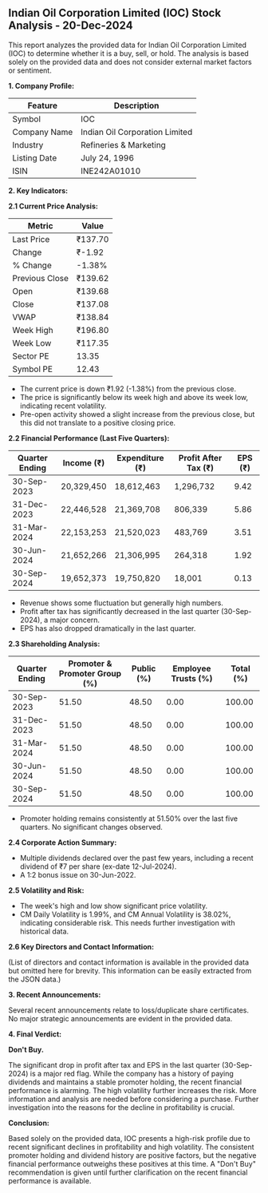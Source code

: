 ## Indian Oil Corporation Limited (IOC) Stock Analysis - 20-Dec-2024

This report analyzes the provided data for Indian Oil Corporation Limited (IOC) to determine whether it is a buy, sell, or hold.  The analysis is based solely on the provided data and does not consider external market factors or sentiment.

**1. Company Profile:**

| Feature          | Description                               |
|-----------------|-------------------------------------------|
| Symbol           | IOC                                      |
| Company Name     | Indian Oil Corporation Limited            |
| Industry         | Refineries & Marketing                    |
| Listing Date     | July 24, 1996                             |
| ISIN             | INE242A01010                             |


**2. Key Indicators:**

**2.1 Current Price Analysis:**

| Metric             | Value     |
|----------------------|------------|
| Last Price          | ₹137.70    |
| Change              | ₹-1.92     |
| % Change            | -1.38%     |
| Previous Close      | ₹139.62    |
| Open                | ₹139.68    |
| Close               | ₹137.08    |
| VWAP                | ₹138.84    |
| Week High           | ₹196.80    |
| Week Low            | ₹117.35    |
| Sector PE           | 13.35      |
| Symbol PE           | 12.43      |


* The current price is down ₹1.92 (-1.38%) from the previous close.
* The price is significantly below its week high and above its week low, indicating recent volatility.
* Pre-open activity showed a slight increase from the previous close, but this did not translate to a positive closing price.


**2.2 Financial Performance (Last Five Quarters):**

| Quarter Ending    | Income (₹)       | Expenditure (₹)    | Profit After Tax (₹) | EPS (₹)  |
|--------------------|-----------------|--------------------|-----------------------|---------|
| 30-Sep-2023       | 20,329,450      | 18,612,463      | 1,296,732            | 9.42    |
| 31-Dec-2023       | 22,446,528      | 21,369,708      | 806,339             | 5.86    |
| 31-Mar-2024       | 22,153,253      | 21,520,023      | 483,769             | 3.51    |
| 30-Jun-2024       | 21,652,266      | 21,306,995      | 264,318             | 1.92    |
| 30-Sep-2024       | 19,652,373      | 19,750,820      | 18,001              | 0.13    |

* Revenue shows some fluctuation but generally high numbers.
* Profit after tax has significantly decreased in the last quarter (30-Sep-2024), a major concern.
* EPS has also dropped dramatically in the last quarter.


**2.3 Shareholding Analysis:**

| Quarter Ending    | Promoter & Promoter Group (%) | Public (%) | Employee Trusts (%) | Total (%) |
|--------------------|-----------------------------|------------|--------------------|-----------|
| 30-Sep-2023       | 51.50                        | 48.50      | 0.00               | 100.00    |
| 31-Dec-2023       | 51.50                        | 48.50      | 0.00               | 100.00    |
| 31-Mar-2024       | 51.50                        | 48.50      | 0.00               | 100.00    |
| 30-Jun-2024       | 51.50                        | 48.50      | 0.00               | 100.00    |
| 30-Sep-2024       | 51.50                        | 48.50      | 0.00               | 100.00    |

* Promoter holding remains consistently at 51.50% over the last five quarters.  No significant changes observed.


**2.4 Corporate Action Summary:**

* Multiple dividends declared over the past few years, including a recent dividend of ₹7 per share (ex-date 12-Jul-2024).
* A 1:2 bonus issue on 30-Jun-2022.


**2.5 Volatility and Risk:**

* The week's high and low show significant price volatility.
* CM Daily Volatility is 1.99%, and CM Annual Volatility is 38.02%, indicating considerable risk.  This needs further investigation with historical data.


**2.6 Key Directors and Contact Information:**

(List of directors and contact information is available in the provided data but omitted here for brevity.  This information can be easily extracted from the JSON data.)


**3. Recent Announcements:**

Several recent announcements relate to loss/duplicate share certificates.  No major strategic announcements are evident in the provided data.


**4. Final Verdict:**

**Don't Buy.**

The significant drop in profit after tax and EPS in the last quarter (30-Sep-2024) is a major red flag. While the company has a history of paying dividends and maintains a stable promoter holding, the recent financial performance is alarming.  The high volatility further increases the risk.  More information and analysis are needed before considering a purchase.  Further investigation into the reasons for the decline in profitability is crucial.


**Conclusion:**

Based solely on the provided data, IOC presents a high-risk profile due to recent significant declines in profitability and high volatility.  The consistent promoter holding and dividend history are positive factors, but the negative financial performance outweighs these positives at this time.  A "Don't Buy" recommendation is given until further clarification on the recent financial performance is available.
